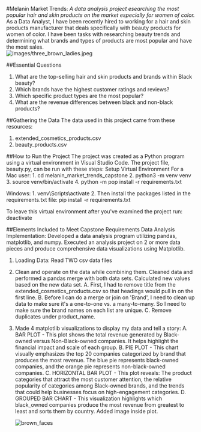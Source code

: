 #Melanin Market Trends:
*A data analysis project esearching the most popular hair and skin products on the market especially for women of color.*
As a Data Analyst, I have been recently hired to working for a hair and skin products manufacturer that deals specifically with beauty products for women of color. I have been tasks with researching beauty trends and determining what brands and types of products are most popular and have the most sales.  
![images/three_brown_ladies.jpeg](https://github.com/user-attachments/assets/1bdf2cd6-245e-4ada-98c2-9f4a3a9c5679)

##Essential Questions

1. What are the top-selling hair and skin products and brands within Black beauty?
2. Which brands have the highest customer ratings and reviews?
3. Which specific product types are the most popular?
4. What are the revenue differences between black and non-black products?

##Gathering the Data
The data used in this project came from these resources:

1. extended_cosmetics_products.csv
2. beauty_products.csv


##How to Run the Project
The project was created as a Python program using a virtual environment in Visual Studio Code. The project file, beauty.py, can be run with these steps:
  Setup Virtual Environment 
    For a Mac user:
      1. cd melanin_market_trends_capstone
      2. python3 -m venv venv
      3. source venv/bin/activate
      4. python -m pop install -r requirements.txt

    
  Windows:
    1. venv\Scripts\activate
    2.  Then install the packages listed in the requirements.txt file:
        pip install -r requirements.txt    

To leave this virtual environment after you've examined the project run:
    deactivate    

##Elements Included to Meet Capstone Requirements
Data Analysis Implementation:
Developed a data analysis program utilizing pandas, matplotlib, and numpy. Executed an analysis project on 2 or more data pieces and produce comprehensive data visualizations using Matplotlib.

1. Loading Data:
    Read TWO csv data files
2. Clean and operate on the data while combining them.
    Cleaned data and performed a pandas merge with both data sets. Calculated new values based on the new data set. 
      A. First, I had to remove title from the extended_cosmetics_products.csv so that headings would pull in on the first line. 
      B. Before I can do a merge or join on 'Brand', I need to clean up data to make sure it's a one-to-one vs. a many-to-many. So I need to make sure the brand names on each list are unique.
      C. Remove duplicates under product_name. 
3. Made 4 matplotlib visualizations to display my data and tell a story:
      A. BAR PLOT - This plot shows the total revenue generated by Black-owned versus Non-Black-owned companies. It helps highlight the financial impact and scale of each group.
      B. PIE PLOT - This chart visually emphasizes the top 20 companies categorized by brand that produces the most revenue. The blue pie represents black-owned companies, and the orange pie represents non-black-owned companies.
      C. HORIZONTAL BAR PLOT - This plot reveals: The product categories that attract the most customer attention, the relative popularity of categories among Black-owned brands, and the trends that could help businesses focus on high-engagement categories.
      D. GROUPED BAR CHART - This visualization highlights which black_owned companies produce the most revenue from greatest to least and sorts them by country. Added image inside plot.

      ![brown_faces](https://github.com/user-attachments/assets/94011a9d-f4fc-43b8-aaa9-2bfc194366fd)





